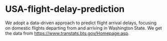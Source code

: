 # USA-flight-delay-prediction
We adopt a data-driven approach to predict flight arrival delays, focusing on domestic flights departing from and arriving in Washington State.
We get the data from https://www.transtats.bts.gov/Homepage.asp.
